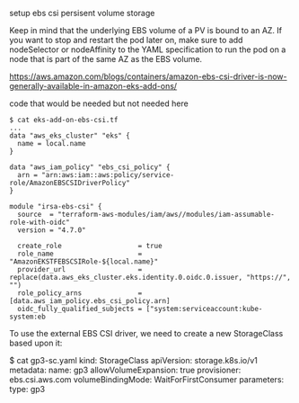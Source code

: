 setup ebs csi persisent volume storage


Keep in mind that the underlying EBS volume of a PV is bound to an AZ. If you want to stop and restart the pod later on, make sure to add nodeSelector or nodeAffinity to the YAML specification to run the pod on a node that is part of the same AZ as the EBS volume.


https://aws.amazon.com/blogs/containers/amazon-ebs-csi-driver-is-now-generally-available-in-amazon-eks-add-ons/

code that would be needed but not needed here

```
$ cat eks-add-on-ebs-csi.tf
...
data "aws_eks_cluster" "eks" {
  name = local.name
}

data "aws_iam_policy" "ebs_csi_policy" {
  arn = "arn:aws:iam::aws:policy/service-role/AmazonEBSCSIDriverPolicy"
}

module "irsa-ebs-csi" {
  source  = "terraform-aws-modules/iam/aws//modules/iam-assumable-role-with-oidc"
  version = "4.7.0"

  create_role                   = true
  role_name                     = "AmazonEKSTFEBSCSIRole-${local.name}"
  provider_url                  = replace(data.aws_eks_cluster.eks.identity.0.oidc.0.issuer, "https://", "")
  role_policy_arns              = [data.aws_iam_policy.ebs_csi_policy.arn]
  oidc_fully_qualified_subjects = ["system:serviceaccount:kube-system:eb
```





To use the external EBS CSI driver, we need to create a new StorageClass based upon it:

$ cat gp3-sc.yaml
kind: StorageClass
apiVersion: storage.k8s.io/v1
metadata:
  name: gp3
allowVolumeExpansion: true
provisioner: ebs.csi.aws.com
volumeBindingMode: WaitForFirstConsumer
parameters:
  type: gp3

